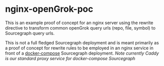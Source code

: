 # nginx-openGrok-poc
This is an example proof of concept for an nginx server using the rewrite directive to transform common openGrok query urls (repo, file, symbol) to Sourcegraph query urls.

This is not a full fledged Sourcegraph deployment and is meant primarily as a proof of concept for rewrite rules to be employed in an nginx service in front of a [docker-compose](www.github.com/sourcegraph/deploy-sourcegraph-docker) Sourcegraph deployment. *Note currently Caddy is our standard proxy service for docker-compose Sourcegraph*
